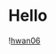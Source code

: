 # Hello

\![hwan06](https://github-readme-stats.vercel.app/api?username=hwan06&show_icons=true&theme=radical)
